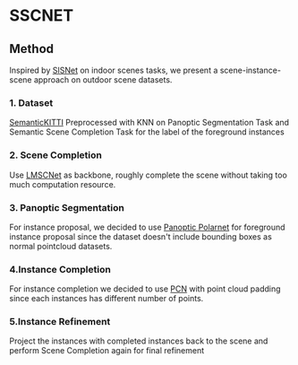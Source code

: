 # SSCNET
## Method
Inspired by [SISNet](https://arxiv.org/abs/2104.03640) on indoor scenes tasks, we present a scene-instance-scene approach on outdoor scene datasets.
### 1. Dataset
[SemanticKITTI](http://www.semantic-kitti.org/)
Preprocessed with KNN on Panoptic Segmentation Task and Semantic Scene Completion Task for the label of the foreground instances
### 2. Scene Completion
Use [LMSCNet](https://arxiv.org/abs/2008.10559) as backbone, roughly complete the scene without taking too much computation resource.
### 3. Panoptic Segmentation
For instance proposal, we decided to use [Panoptic Polarnet](https://arxiv.org/abs/2103.14962) for foreground instance proposal since the dataset doesn't include bounding boxes as normal pointcloud datasets.
### 4.Instance Completion
For instance completion we decided to use [PCN](https://arxiv.org/abs/1808.00671) with point cloud padding since each instances has different number of points.

### 5.Instance Refinement
Project the instances with completed instances back to the scene and perform Scene Completion again for final refinement